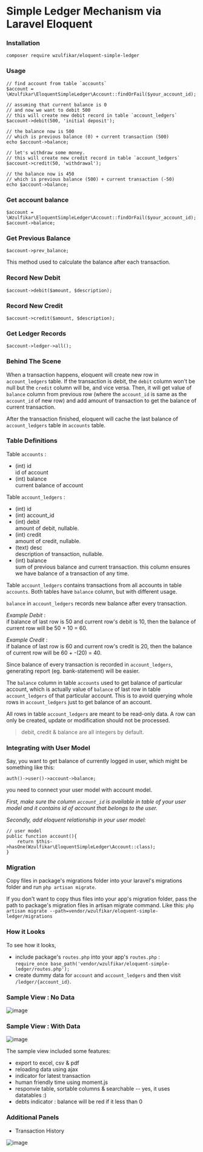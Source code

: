 # Simple Ledger Mechanism via Laravel Eloquent

### Installation
`composer require wzulfikar/eloquent-simple-ledger`

### Usage 
	
	// find account from table `accounts`	
	$account = \Wzulfikar\EloquentSimpleLedger\Account::findOrFail($your_account_id);
	
	// assuming that current balance is 0
	// and now we want to debit 500
	// this will create new debit record in table `account_ledgers`
	$account->debit(500, 'initial deposit');
	
	// the balance now is 500
	// which is previous balance (0) + current transaction (500)
	echo $account->balance;
	
	// let's withdraw some money.
	// this will create new credit record in table `account_ledgers`
	$account->credit(50, 'withdrawal');
	
	// the balance now is 450
	// which is previous balance (500) + current transaction (-50)
	echo $account->balance;

### Get account balance

	$account = \Wzulfikar\EloquentSimpleLedger\Account::findOrFail($your_account_id);
	$account->balance;

### Get Previous Balance

	$account->prev_balance;

This method used to calculate the balance after each transaction.

### Record New Debit

	$account->debit($amount, $description);

### Record New Credit

	$account->credit($amount, $description);

### Get Ledger Records

	$account->ledger->all();

### Behind The Scene

When a transaction happens, eloquent will create new row in `account_ledgers` table. If the transaction is debit, the `debit` column won't be null but the `credit` column will be, and vice versa. Then, it will get value of `balance` column from previous row (where the `account_id` is same as the `account_id` of new row) and add amount of transaction to get the balance of current transaction.

After the transaction finished, eloquent will cache the last balance of `account_ledgers` table in `accounts` table.

### Table Definitions

Table `accounts` :

- (int) id  
  id of account
- (int) balance  
  current balance of account

Table `account_ledgers` :

- (int) id
- (int) account_id
- (int) debit  
  amount of debit, nullable.
- (int) credit  
  amount of credit, nullable.
- (text) desc  
	description of transaction, nullable.
- (int) balance   
	sum of previous balance and current transaction. this column ensures we have balance of a transaction of any time.

Table `account_ledgers` contains transactions from all accounts in table `accounts`. Both tables have `balance` column, but with different usage.

`balance` in `account_ledgers` records new balance after every transaction. 

*Example Debit* :  
if balance of last row is 50 and current row's debit is 10, then the balance of current row will be 50 + 10 = 60.

*Example Credit* :  
if balance of last row is 60 and current row's credit is 20, then the balance of current row will be 60 + -(20) = 40.

Since balance of every transaction is recorded in `account_ledgers`, generating report (eg. bank-statement) will be easier.

The `balance` column in table `accounts` used to get balance of particular account, which is actually value of `balance` of last row in table `account_ledgers` of that particular account. This is to avoid querying whole rows in `account_ledgers` just to get balance of an account.

All rows in table `account_ledgers`	 are meant to be read-only data. A row can only be created, update or modification should not be processed.

>debit, credit & balance are all integers by default.

### Integrating with User Model
Say, you want to get balance of currently logged in user, which might be something like this:

	auth()->user()->account->balance;

you need to connect your user model with account model.

*First, make sure the column `account_id` is available in table of your user model and it contains id of account that belongs to the user.*

*Secondly, add eloquent relationship in your user model:*

	
	// user model
	public function account(){
		return $this->hasOne(Wzulfikar\EloquentSimpleLedger\Account::class);	
	}


### Migration
Copy files in package's migrations folder into your laravel's migrations folder and run `php artisan migrate`. 

If you don't want to copy thus files into your app's migration folder, pass the path to package's migration files in artisan migrate command. Like this:
`php artisan migrate --path=vendor/wzulfikar/eloquent-simple-ledger/migrations`

### How it Looks
To see how it looks, 

- include package's `routes.php` into your app's `routes.php` :  
	`require_once base_path('vendor/wzulfikar/eloquent-simple-ledger/routes.php');`
- create dummy data for `account` and `account_ledgers` and then visit `/ledger/{account_id}`.

### Sample View : No Data
![image](view-without-data.png)

### Sample View : With Data
![image](view-with-data.png)

The sample view included some features:

 - export to excel, csv & pdf
 - reloading data using ajax
 - indicator for latest transaction
 - human friendly time using moment.js
 - responvie table, sortable columns & searchable -- yes, it uses datatables :)
 - debts indicator : balance will be red if it less than 0

### Additional Panels

- Transaction History

![image](panel-transaction-history.png)
